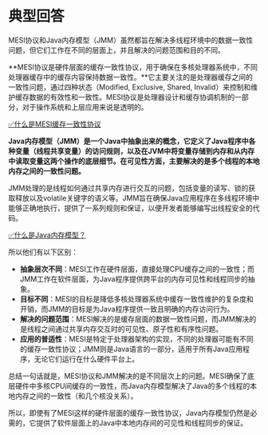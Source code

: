 # 典型回答


MESI协议和Java内存模型（JMM）虽然都旨在解决多线程环境中的数据一致性问题，但它们工作在不同的层面上，并且解决的问题范围和目的不同。



**MESI协议是硬件层面的缓存一致性协议，用于确保在多核处理器系统中，不同处理器缓存中的缓存内容保持数据一致性。**它主要关注的是处理器缓存之间的一致性问题，通过四种状态（Modified, Exclusive, Shared, Invalid）来控制和维护缓存数据的有效性和一致性。MESI协议是处理器设计和缓存协调机制的一部分，对于操作系统和上层应用来说是透明的。



[✅什么是MESI缓存一致性协议](https://www.yuque.com/hollis666/qyhor6/gg2n5fqckk442ouf)



**Java内存模型（JMM）是一个Java中抽象出来的概念，它定义了Java程序中各种变量（线程共享变量）的访问规则，以及在JVM中将变量存储到内存和从内存中读取变量这两个操作的底层细节。在可见性方面，主要解决的是多个线程的本地内存之间的一致性问题。**



JMM处理的是线程如何通过共享内存进行交互的问题，包括变量的读写、锁的获取释放以及volatile关键字的语义等。JMM旨在确保Java应用程序在多线程环境中能够正确地执行，提供了一系列规则和保证，以便开发者能够编写出线程安全的代码。



[✅什么是Java内存模型？](https://www.yuque.com/hollis666/qyhor6/hmi3m1)



所以他们有以下区别：



+ **抽象层次不同**：MESI工作在硬件层面，直接处理CPU缓存之间的一致性；而JMM工作在软件层面，为Java程序提供跨平台的内存可见性和线程同步的抽象。
+ **目标不同**：MESI的目标是降低多核处理器系统中缓存一致性维护的复杂度和开销，而JMM的目标是为Java程序提供一致且明确的内存访问行为。
+ **解决的问题范围**：MESI解决的是缓存层面的数据一致性问题，而JMM解决的是线程之间通过共享内存交互时的可见性、原子性和有序性问题。
+ **应用的普适性**：MESI是特定于处理器架构的实现，不同的处理器可能有不同的缓存一致性协议；JMM则是Java语言的一部分，适用于所有Java应用程序，无论它们运行在什么硬件平台上。



总结一句话就是，MESI协议和JMM解决的是不同层次上的问题。MESI确保了底层硬件中多核CPU间缓存的一致性，而Java内存模型解决了Java的多个线程的本地内存之间的一致性（和几个核没关系）。



所以，即使有了MESI这样的硬件层面的缓存一致性协议，Java内存模型仍然是必需的，它提供了软件层面上的Java中本地内存间的可见性和线程同步的保证。

